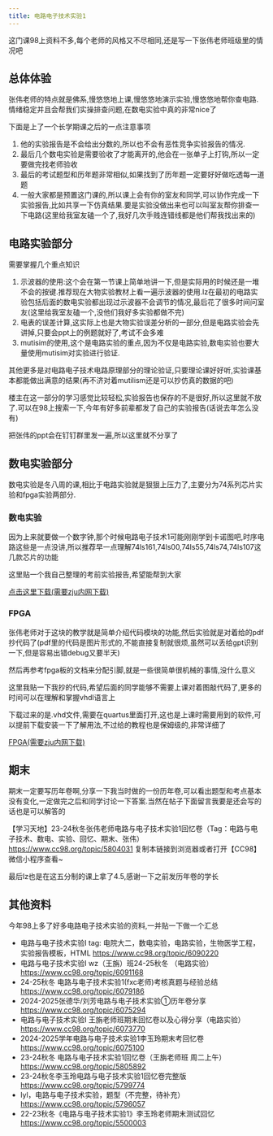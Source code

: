 ```yaml
---
title: 电路电子技术实验1
---
```

这门课98上资料不多,每个老师的风格又不尽相同,还是写一下张伟老师班级里的情况吧

## 总体体验

张伟老师的特点就是佛系,慢悠悠地上课,慢悠悠地演示实验,慢悠悠地帮你查电路.情绪稳定并且会帮我们实操排查问题,在数电实验中真的非常nice了

下面是上了一个长学期课之后的一点注意事项

1. 他的实验报告是不会给出分数的,所以也不会有恶性竞争实验报告的情况.
2. 最后几个数电实验是需要验收了才能离开的,他会在一张单子上打钩,所以一定要做完找老师验收
3. 最后的考试题型和历年题非常相似,如果找到了历年题一定要好好做吃透每一道题
4. 一般大家都是预置这门课的,所以课上会有你的室友和同学,可以协作完成一下实验报告,比如共享一下仿真结果.要是实验没做出来也可以叫室友帮你排查一下电路(这里给我室友磕一个了,我好几次手贱连错线都是他们帮我找出来的)

## 电路实验部分

需要掌握几个重点知识

1. 示波器的使用:这个会在第一节课上简单地讲一下,但是实际用的时候还是一堆不会的按键.推荐现在大物实验教材上看一遍示波器的使用.lz在最初的电路实验包括后面的数电实验都出现过示波器不会调节的情况,最后花了很多时间问室友(这里给我室友磕一个,没他们我好多实验都做不完)
2. 电表的误差计算,这实际上也是大物实验误差分析的一部分,但是电路实验会先讲掉,只要会ppt上的例题就好了,考试不会多难
3. mutisim的使用,这个是电路实验的重点,因为不仅是电路实验,数电实验也要大量使用mutisim对实验进行验证.

其他更多是对电路电子技术电路原理部分的理论验证,只要理论课好好听,实验课基本都能做出满意的结果(再不济对着mutilism还是可以抄仿真的数据的吧)

楼主在这一部分的学习感觉比较轻松,实验报告也保存的不是很好,所以这里就不放了.可以在98上搜索一下,今年有好多前辈都发了自己的实验报告(话说去年怎么没有)

把张伟的ppt会在钉钉群里发一遍,所以这里就不分享了

## 数电实验部分

数电实验是冬八周的课,相比于电路实验就是狠狠上压力了,主要分为74系列芯片实验和fpga实验两部分.

### 数电实验
因为上来就要做一个数字钟,那个时候电路电子技术1可能刚刚学到卡诺图吧,时序电路这些是一点没讲,所以推荐早一点理解74ls161,74ls00,74ls55,74ls74,74ls107这几款芯片的功能

这里贴一个我自己整理的考前实验报告,希望能帮到大家

[点击这里下载(需要zju内网下载)](https://file.cc98.org/v4-upload/d/2025/0116/e53aypk1.pdf)

### FPGA

张伟老师对于这块的教学就是简单介绍代码模块的功能,然后实验就是对着给的pdf抄代码了(pdf里的代码是图片形式的,不能直接复制就很烦,虽然可以丢给gpt识别一下,但是容易出错debug又要半天)

然后再参考fpga板的文档来分配引脚,就是一些很简单很机械的事情,没什么意义

这里我贴一下我抄的代码,希望后面的同学能够不需要上课对着图敲代码了,更多的时间可以在理解和掌握vhdl语言上

下载过来的是.vhd文件,需要在quartus里面打开,这也是上课时需要用到的软件,可以提前下载安装一下了解用法,不过给的教程也是保姆级的,非常详细了

[FPGA(需要zju内网下载)](https://file.cc98.org/v4-upload/d/2025/0116/1q30ivyy.zip)

## 期末

期末一定要写历年卷啊,分享一下我当时做的一份历年卷,可以看出题型和考点基本没有变化,一定做完之后和同学讨论一下答案.当然在帖子下面留言我要是还会写的话也是可以解答的

【学习天地】23-24秋冬张伟老师电路与电子技术实验1回忆卷（Tag：电路与电子技术、数电、实验、回忆、期末、张伟） https://www.cc98.org/topic/5804031 复制本链接到浏览器或者打开【CC98】微信小程序查看~

 最后lz也是在这五分制的课上拿了4.5,感谢一下之前发历年卷的学长

## 其他资料

今年98上多了好多电路电子技术实验的资料,一并贴一下做一个汇总

- 电路与电子技术实验Ⅰ tag: 电院大二，数电实验，电路实验，生物医学工程，实验报告模板，HTML https://www.cc98.org/topic/6090220
- 电路与电子技术实验I wz（王旃）班24-25秋冬 （电路实验） https://www.cc98.org/topic/6091168 
- 24-25秋冬 电路与电子技术实验1(fxc老师)考核真题与经验总结 https://www.cc98.org/topic/6079186 
- 2024-2025张德华/刘芳电路与电子技术实验①历年卷分享 https://www.cc98.org/topic/6075294 
- 电路与电子技术实验I 王旃老师班期末回忆卷以及心得分享（电路实验） https://www.cc98.org/topic/6073770 
- 2024-2025学年电路与电子技术实验1李玉玲期末考回忆卷 https://www.cc98.org/topic/6075100
- 23-24秋冬 电路与电子技术实验1回忆卷（王旃老师班 周二上午） https://www.cc98.org/topic/5805892 
- 23-24秋冬李玉玲电路与电子技术实验1回忆卷完整版 https://www.cc98.org/topic/5799774 
- lyl，电路与电子技术实验，题型（不完整，待补充） https://www.cc98.org/topic/5796057
- 22-23秋冬《电路与电子技术实验1》李玉玲老师期末测试回忆 https://www.cc98.org/topic/5500003